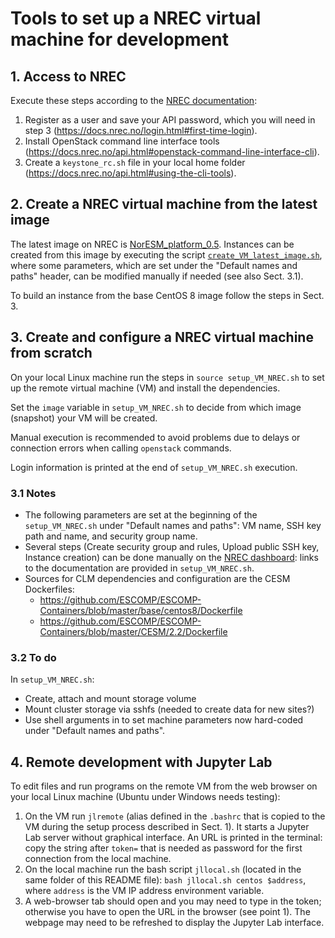 # Tools to set up a NREC virtual machine for development

## 1. Access to NREC
Execute these steps according to the
[NREC documentation](https://docs.nrec.no/index.html):
1. Register as a user and save your API password, which you will need in step 3
   (https://docs.nrec.no/login.html#first-time-login).
2. Install OpenStack command line interface tools
   (https://docs.nrec.no/api.html#openstack-command-line-interface-cli).
3. Create a `keystone_rc.sh` file in your local home folder
   (https://docs.nrec.no/api.html#using-the-cli-tools).


## 2. Create a NREC virtual machine from the latest image
The latest image on NREC is [NorESM_platform_0.5](https://dashboard.nrec.no/dashboard/ngdetails/OS::Glance::Image/e09310ea-1d68-4a9a-9be0-5cec7051f225).
Instances can be created from this image by executing the script [`create_VM_latest_image.sh`](https://github.com/NorESMhub/NorESM_LandSites_Platform/blob/platform_dev/.machine/NREC_VM_setup/create_VM_latest_image.sh),
where some parameters, which are set under the "Default names and paths" header,
can be modified manually if needed (see also Sect. 3.1).

To build an instance from the base CentOS 8 image follow the steps in Sect. 3.


## 3. Create and configure a NREC virtual machine from scratch
On your local Linux machine run the steps in `source setup_VM_NREC.sh`
to set up the remote virtual machine (VM) and install the dependencies.

Set the `image` variable in `setup_VM_NREC.sh` to decide from which
image (snapshot) your VM will be created.

Manual execution is recommended to avoid problems due to delays or
connection errors when calling `openstack` commands.

Login information is printed at the end of `setup_VM_NREC.sh` execution.

### 3.1 Notes
- The following parameters are set at the beginning of the `setup_VM_NREC.sh`
  under "Default names and paths": VM name, SSH key path and
  name, and security group name.
- Several steps (Create security group and rules, Upload public SSH key,
  Instance creation) can be done manually on the
  [NREC dashboard](https://dashboard.nrec.no): links to the documentation are
  provided in `setup_VM_NREC.sh`.
- Sources for CLM dependencies and configuration are the CESM Dockerfiles:
  * https://github.com/ESCOMP/ESCOMP-Containers/blob/master/base/centos8/Dockerfile
  * https://github.com/ESCOMP/ESCOMP-Containers/blob/master/CESM/2.2/Dockerfile

### 3.2 To do
In `setup_VM_NREC.sh`:
- Create, attach and mount storage volume
- Mount cluster storage via sshfs (needed to create data for new sites?)
- Use shell arguments in to set machine parameters now hard-coded under
  "Default names and paths".


## 4. Remote development with Jupyter Lab
To edit files and run programs on the remote VM from the web browser on
your local Linux machine (Ubuntu under Windows needs testing):
1. On the VM run `jlremote` (alias defined in the `.bashrc` that is copied to
   the VM during the setup process described in Sect. 1).
   It starts a Jupyter Lab server without graphical interface.
   An URL is printed in the terminal: copy the string after `token=` that is
   needed as password for the first connection from the local machine.
2. On the local machine run the bash script `jllocal.sh` (located in the same
   folder of this README file): `bash jllocal.sh centos $address`,
   where `address` is the VM IP address environment variable.
3. A web-browser tab should open and you may need to type in the token;
   otherwise you have to open the URL in the browser (see point 1).
   The webpage may need to be refreshed to display the Jupyter Lab interface.
